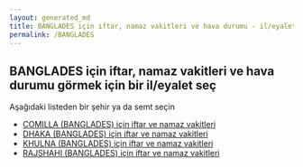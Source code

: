 ```yaml
---
layout: generated_md
title: BANGLADES için iftar, namaz vakitleri ve hava durumu - il/eyalet seç
permalink: /BANGLADES
---
```


## BANGLADES için iftar, namaz vakitleri ve hava durumu  görmek için bir il/eyalet seç

Aşağıdaki listeden bir şehir ya da semt seçin


* [COMILLA (BANGLADES) için iftar ve namaz vakitleri](/BANGLADES/COMILLA)
* [DHAKA (BANGLADES) için iftar ve namaz vakitleri](/BANGLADES/DHAKA)
* [KHULNA (BANGLADES) için iftar ve namaz vakitleri](/BANGLADES/KHULNA)
* [RAJSHAHI (BANGLADES) için iftar ve namaz vakitleri](/BANGLADES/RAJSHAHI)